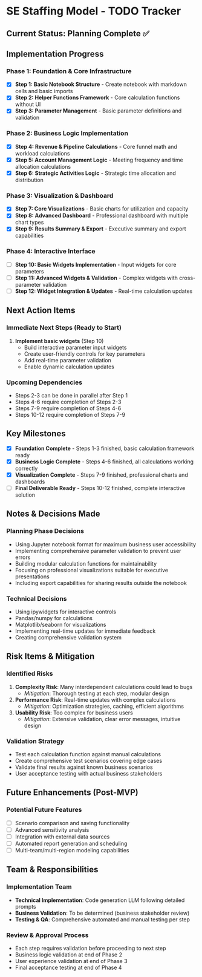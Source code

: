 # SE Staffing Model - TODO Tracker

## Current Status: Planning Complete ✅

## Implementation Progress

### Phase 1: Foundation & Core Infrastructure
- [x] **Step 1: Basic Notebook Structure** - Create notebook with markdown cells and basic imports
- [x] **Step 2: Helper Functions Framework** - Core calculation functions without UI  
- [x] **Step 3: Parameter Management** - Basic parameter definitions and validation

### Phase 2: Business Logic Implementation  
- [x] **Step 4: Revenue & Pipeline Calculations** - Core funnel math and workload calculations
- [x] **Step 5: Account Management Logic** - Meeting frequency and time allocation calculations
- [x] **Step 6: Strategic Activities Logic** - Strategic time allocation and distribution

### Phase 3: Visualization & Dashboard
- [x] **Step 7: Core Visualizations** - Basic charts for utilization and capacity
- [x] **Step 8: Advanced Dashboard** - Professional dashboard with multiple chart types  
- [x] **Step 9: Results Summary & Export** - Executive summary and export capabilities

### Phase 4: Interactive Interface
- [ ] **Step 10: Basic Widgets Implementation** - Input widgets for core parameters
- [ ] **Step 11: Advanced Widgets & Validation** - Complex widgets with cross-parameter validation
- [ ] **Step 12: Widget Integration & Updates** - Real-time calculation updates

## Next Action Items

### Immediate Next Steps (Ready to Start)
1. **Implement basic widgets** (Step 10)
   - Build interactive parameter input widgets
   - Create user-friendly controls for key parameters
   - Add real-time parameter validation
   - Enable dynamic calculation updates

### Upcoming Dependencies
- Steps 2-3 can be done in parallel after Step 1
- Steps 4-6 require completion of Steps 2-3
- Steps 7-9 require completion of Steps 4-6
- Steps 10-12 require completion of Steps 7-9

## Key Milestones

- [x] **Foundation Complete** - Steps 1-3 finished, basic calculation framework ready
- [x] **Business Logic Complete** - Steps 4-6 finished, all calculations working correctly
- [x] **Visualization Complete** - Steps 7-9 finished, professional charts and dashboards
- [ ] **Final Deliverable Ready** - Steps 10-12 finished, complete interactive solution

## Notes & Decisions Made

### Planning Phase Decisions
- Using Jupyter notebook format for maximum business user accessibility
- Implementing comprehensive parameter validation to prevent user errors
- Building modular calculation functions for maintainability
- Focusing on professional visualizations suitable for executive presentations
- Including export capabilities for sharing results outside the notebook

### Technical Decisions
- Using ipywidgets for interactive controls
- Pandas/numpy for calculations
- Matplotlib/seaborn for visualizations
- Implementing real-time updates for immediate feedback
- Creating comprehensive validation system

## Risk Items & Mitigation

### Identified Risks
1. **Complexity Risk**: Many interdependent calculations could lead to bugs
   - *Mitigation*: Thorough testing at each step, modular design
2. **Performance Risk**: Real-time updates with complex calculations
   - *Mitigation*: Optimization strategies, caching, efficient algorithms
3. **Usability Risk**: Too complex for business users
   - *Mitigation*: Extensive validation, clear error messages, intuitive design

### Validation Strategy
- Test each calculation function against manual calculations
- Create comprehensive test scenarios covering edge cases
- Validate final results against known business scenarios
- User acceptance testing with actual business stakeholders

## Future Enhancements (Post-MVP)

### Potential Future Features
- [ ] Scenario comparison and saving functionality
- [ ] Advanced sensitivity analysis
- [ ] Integration with external data sources
- [ ] Automated report generation and scheduling
- [ ] Multi-team/multi-region modeling capabilities

## Team & Responsibilities

### Implementation Team
- **Technical Implementation**: Code generation LLM following detailed prompts
- **Business Validation**: To be determined (business stakeholder review)
- **Testing & QA**: Comprehensive automated and manual testing per step

### Review & Approval Process
- Each step requires validation before proceeding to next step
- Business logic validation at end of Phase 2
- User experience validation at end of Phase 3
- Final acceptance testing at end of Phase 4